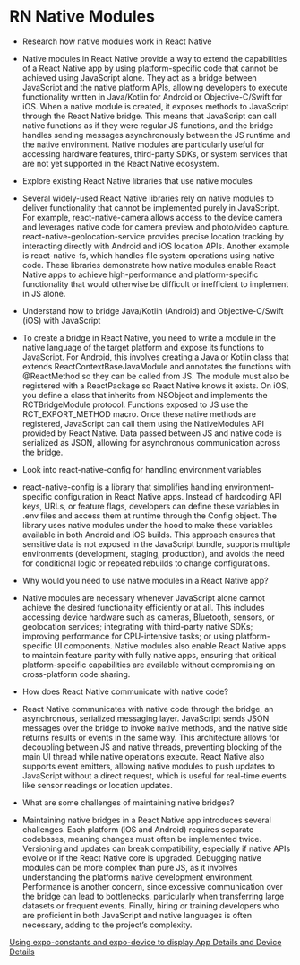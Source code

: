 # RN Native Modules

- Research how native modules work in React Native

- Native modules in React Native provide a way to extend the capabilities of a
  React Native app by using platform-specific code that cannot be achieved using
  JavaScript alone. They act as a bridge between JavaScript and the native
  platform APIs, allowing developers to execute functionality written in
  Java/Kotlin for Android or Objective-C/Swift for iOS. When a native module is
  created, it exposes methods to JavaScript through the React Native bridge.
  This means that JavaScript can call native functions as if they were regular
  JS functions, and the bridge handles sending messages asynchronously between
  the JS runtime and the native environment. Native modules are particularly
  useful for accessing hardware features, third-party SDKs, or system services
  that are not yet supported in the React Native ecosystem.

- Explore existing React Native libraries that use native modules

- Several widely-used React Native libraries rely on native modules to deliver
  functionality that cannot be implemented purely in JavaScript. For example,
  react-native-camera allows access to the device camera and leverages native
  code for camera preview and photo/video capture.
  react-native-geolocation-service provides precise location tracking by
  interacting directly with Android and iOS location APIs. Another example is
  react-native-fs, which handles file system operations using native code. These
  libraries demonstrate how native modules enable React Native apps to achieve
  high-performance and platform-specific functionality that would otherwise be
  difficult or inefficient to implement in JS alone.

- Understand how to bridge Java/Kotlin (Android) and Objective-C/Swift (iOS)
  with JavaScript

- To create a bridge in React Native, you need to write a module in the native
  language of the target platform and expose its functions to JavaScript. For
  Android, this involves creating a Java or Kotlin class that extends
  ReactContextBaseJavaModule and annotates the functions with @ReactMethod so
  they can be called from JS. The module must also be registered with a
  ReactPackage so React Native knows it exists. On iOS, you define a class that
  inherits from NSObject and implements the RCTBridgeModule protocol. Functions
  exposed to JS use the RCT_EXPORT_METHOD macro. Once these native methods are
  registered, JavaScript can call them using the NativeModules API provided by
  React Native. Data passed between JS and native code is serialized as JSON,
  allowing for asynchronous communication across the bridge.

- Look into react-native-config for handling environment variables

- react-native-config is a library that simplifies handling environment-specific
  configuration in React Native apps. Instead of hardcoding API keys, URLs, or
  feature flags, developers can define these variables in .env files and access
  them at runtime through the Config object. The library uses native modules
  under the hood to make these variables available in both Android and iOS
  builds. This approach ensures that sensitive data is not exposed in the
  JavaScript bundle, supports multiple environments (development, staging,
  production), and avoids the need for conditional logic or repeated rebuilds to
  change configurations.

- Why would you need to use native modules in a React Native app?

- Native modules are necessary whenever JavaScript alone cannot achieve the
  desired functionality efficiently or at all. This includes accessing device
  hardware such as cameras, Bluetooth, sensors, or geolocation services;
  integrating with third-party native SDKs; improving performance for
  CPU-intensive tasks; or using platform-specific UI components. Native modules
  also enable React Native apps to maintain feature parity with fully native
  apps, ensuring that critical platform-specific capabilities are available
  without compromising on cross-platform code sharing.

- How does React Native communicate with native code?

- React Native communicates with native code through the bridge, an
  asynchronous, serialized messaging layer. JavaScript sends JSON messages over
  the bridge to invoke native methods, and the native side returns results or
  events in the same way. This architecture allows for decoupling between JS and
  native threads, preventing blocking of the main UI thread while native
  operations execute. React Native also supports event emitters, allowing native
  modules to push updates to JavaScript without a direct request, which is
  useful for real-time events like sensor readings or location updates.

- What are some challenges of maintaining native bridges?

- Maintaining native bridges in a React Native app introduces several
  challenges. Each platform (iOS and Android) requires separate codebases,
  meaning changes must often be implemented twice. Versioning and updates can
  break compatibility, especially if native APIs evolve or if the React Native
  core is upgraded. Debugging native modules can be more complex than pure JS,
  as it involves understanding the platform’s native development environment.
  Performance is another concern, since excessive communication over the bridge
  can lead to bottlenecks, particularly when transferring large datasets or
  frequent events. Finally, hiring or training developers who are proficient in
  both JavaScript and native languages is often necessary, adding to the
  project’s complexity.

[Using expo-constants and expo-device to display App Details and Device Details](<Expo native modules.png>)
